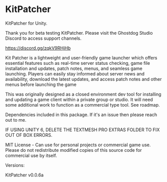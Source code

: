 # KitPatcher
KitPatcher for Unity.

Thank you for beta testing KitPatcher.
Please visit the Ghostdog Studio Discord to access support channels. 

https://discord.gg/zqkV9RHjHb

Kit Patcher is a lightweight and user-friendly game launcher which offers
essential features such as real-time server status checking, game file installation and
updates, patch notes, menus, and seamless game launching. Players can easily stay
informed about server news and availability, download the latest updates, and access
patch notes and other menus before launching the game

This was originally designed as a closed environment dev tool for installing and updating a 
game client within a private group or studio. It will need some additional work to function as a commercial type tool. See roadmap. 

Dependencies included in this package. If it's an issue then please reach out to me. 

IF USING UNITY 6, DELETE THE TEXTMESH PRO EXTRAS FOLDER TO FIX OUT OF BOX ERRORS. 

MIT License - Can use for personal projects or commercial game use. Please do not redistribute modified copies of this source code for commercial use by itself. 

Versions:

KitPatcher v0.0.6a
